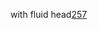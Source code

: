 with fluid head[2](https://www.onassemble.com/blog/essential-filmmaking-gear-checklist)[5](https://tubetrackr.com/cine-equip-checklist)[7](https://www.dtcgrip.com/general/filming-equipment/)